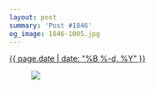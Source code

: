 ```yaml
---
layout: post
summary: 'Post #1846'
og_image: 1846-1005.jpg
---
```


<div class="post">
  <time>
    <a href="/1846">
      {{ page.date | date: "%B %-d, %Y" }}
    </a>
  </time>
  <a href="/1846">
    <figure>
      <img sizes="(min-width: 700px) 50vw, calc(100vw - 2rem)" src="{{ site.assets_url }}/1846-502.jpg" srcset="{{ site.assets_url }}/1846-251.jpg 251w, {{ site.assets_url }}/1846-502.jpg 502w, {{ site.assets_url }}/1846-754.jpg 754w, {{ site.assets_url }}/1846-1005.jpg 1005w" />
    </figure>
  </a>
</div>
